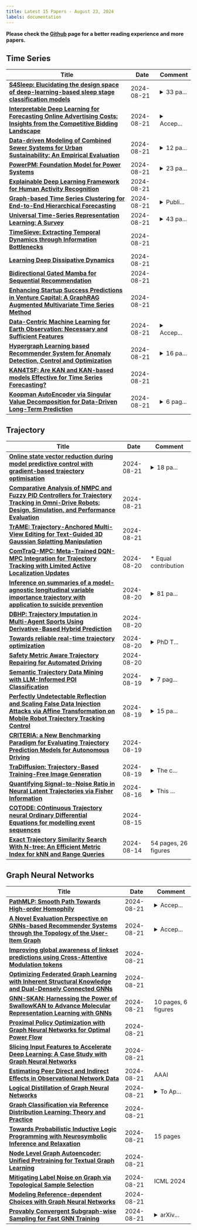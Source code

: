 ```yaml
---
title: Latest 15 Papers - August 23, 2024
labels: documentation
---
```

**Please check the [Github](https://github.com/zezhishao/MTS_Daily_ArXiv) page for a better reading experience and more papers.**

## Time Series
| **Title** | **Date** | **Comment** |
| --- | --- | --- |
| **[S4Sleep: Elucidating the design space of deep-learning-based sleep stage classification models](http://arxiv.org/abs/2310.06715v2)** | 2024-08-21 | <details><summary>33 pa...</summary><p>33 pages, 3 figures, code available at https://github.com/AI4HealthUOL/s4sleep</p></details> |
| **[Interpretable Deep Learning for Forecasting Online Advertising Costs: Insights from the Competitive Bidding Landscape](http://arxiv.org/abs/2302.05762v2)** | 2024-08-21 | <details><summary>Accep...</summary><p>Acceptd at IEEE DSAA 2024, 10 pages, 8 figures, 3 tables</p></details> |
| **[Data-driven Modeling of Combined Sewer Systems for Urban Sustainability: An Empirical Evaluation](http://arxiv.org/abs/2408.11619v1)** | 2024-08-21 | <details><summary>12 pa...</summary><p>12 pages, 4 figures, accepted at 47th German Conference on Artificial Intelligence, Wuerzburg 2024</p></details> |
| **[PowerPM: Foundation Model for Power Systems](http://arxiv.org/abs/2408.04057v2)** | 2024-08-21 | <details><summary>23 pa...</summary><p>23 pages, 5 figures, 8 tables</p></details> |
| **[Explainable Deep Learning Framework for Human Activity Recognition](http://arxiv.org/abs/2408.11552v1)** | 2024-08-21 |  |
| **[Graph-based Time Series Clustering for End-to-End Hierarchical Forecasting](http://arxiv.org/abs/2305.19183v2)** | 2024-08-21 | <details><summary>Publi...</summary><p>Published at ICML 2024</p></details> |
| **[Universal Time-Series Representation Learning: A Survey](http://arxiv.org/abs/2401.03717v2)** | 2024-08-21 | <details><summary>43 pa...</summary><p>43 pages, 7 figures, reference updates</p></details> |
| **[TimeSieve: Extracting Temporal Dynamics through Information Bottlenecks](http://arxiv.org/abs/2406.05036v3)** | 2024-08-21 |  |
| **[Learning Deep Dissipative Dynamics](http://arxiv.org/abs/2408.11479v1)** | 2024-08-21 |  |
| **[Bidirectional Gated Mamba for Sequential Recommendation](http://arxiv.org/abs/2408.11451v1)** | 2024-08-21 |  |
| **[Enhancing Startup Success Predictions in Venture Capital: A GraphRAG Augmented Multivariate Time Series Method](http://arxiv.org/abs/2408.09420v3)** | 2024-08-21 |  |
| **[Data-Centric Machine Learning for Earth Observation: Necessary and Sufficient Features](http://arxiv.org/abs/2408.11384v1)** | 2024-08-21 | <details><summary>Accep...</summary><p>Accepted at MACLEAN workshop, ECML/PKDD 2024</p></details> |
| **[Hypergraph Learning based Recommender System for Anomaly Detection, Control and Optimization](http://arxiv.org/abs/2408.11359v1)** | 2024-08-21 | <details><summary>16 pa...</summary><p>16 pages, 10 figure, Accepted at IEEE International Conference on Big Data 2022, Osaka, Japan</p></details> |
| **[KAN4TSF: Are KAN and KAN-based models Effective for Time Series Forecasting?](http://arxiv.org/abs/2408.11306v1)** | 2024-08-21 |  |
| **[Koopman AutoEncoder via Singular Value Decomposition for Data-Driven Long-Term Prediction](http://arxiv.org/abs/2408.11303v1)** | 2024-08-21 | <details><summary>6 pag...</summary><p>6 pages, 5 figures, to be presented at IEEE MLSP 2024</p></details> |

## Trajectory
| **Title** | **Date** | **Comment** |
| --- | --- | --- |
| **[Online state vector reduction during model predictive control with gradient-based trajectory optimisation](http://arxiv.org/abs/2408.11665v1)** | 2024-08-21 | <details><summary>18 pa...</summary><p>18 pages, 4 figures, accepted to WAFR 2024</p></details> |
| **[Comparative Analysis of NMPC and Fuzzy PID Controllers for Trajectory Tracking in Omni-Drive Robots: Design, Simulation, and Performance Evaluation](http://arxiv.org/abs/2403.06744v2)** | 2024-08-21 |  |
| **[TrAME: Trajectory-Anchored Multi-View Editing for Text-Guided 3D Gaussian Splatting Manipulation](http://arxiv.org/abs/2407.02034v2)** | 2024-08-21 |  |
| **[ComTraQ-MPC: Meta-Trained DQN-MPC Integration for Trajectory Tracking with Limited Active Localization Updates](http://arxiv.org/abs/2403.01564v3)** | 2024-08-20 | * Equal contribution |
| **[Inference on summaries of a model-agnostic longitudinal variable importance trajectory with application to suicide prevention](http://arxiv.org/abs/2311.01638v2)** | 2024-08-20 | <details><summary>81 pa...</summary><p>81 pages (34 main, 47 supplementary), 8 figures (4 main, 4 supplementary), 29 tables (2 main, 27 supplementary)</p></details> |
| **[DBHP: Trajectory Imputation in Multi-Agent Sports Using Derivative-Based Hybrid Prediction](http://arxiv.org/abs/2408.10878v1)** | 2024-08-20 |  |
| **[Towards reliable real-time trajectory optimization](http://arxiv.org/abs/2408.10731v1)** | 2024-08-20 | <details><summary>PhD T...</summary><p>PhD Thesis, University of Tartu, 2024. The thesis was defended on 21st of June. https://dspace.ut.ee/items/a65d36c9-afe7-44ab-b544-20236177ed79</p></details> |
| **[Safety Metric Aware Trajectory Repairing for Automated Driving](http://arxiv.org/abs/2408.10622v1)** | 2024-08-20 |  |
| **[Semantic Trajectory Data Mining with LLM-Informed POI Classification](http://arxiv.org/abs/2405.11715v2)** | 2024-08-19 | <details><summary>7 pag...</summary><p>7 pages, accepted for the 27th IEEE International Conference on Intelligent Transportation Systems (ITSC 2024)</p></details> |
| **[Perfectly Undetectable Reflection and Scaling False Data Injection Attacks via Affine Transformation on Mobile Robot Trajectory Tracking Control](http://arxiv.org/abs/2408.10177v1)** | 2024-08-19 | <details><summary>15 pa...</summary><p>15 pages, 17 figures. Manuscript under review for publication</p></details> |
| **[CRITERIA: a New Benchmarking Paradigm for Evaluating Trajectory Prediction Models for Autonomous Driving](http://arxiv.org/abs/2310.07794v2)** | 2024-08-19 |  |
| **[TraDiffusion: Trajectory-Based Training-Free Image Generation](http://arxiv.org/abs/2408.09739v1)** | 2024-08-19 | <details><summary>The c...</summary><p>The code: https://github.com/och-mac/TraDiffusion</p></details> |
| **[Quantifying Signal-to-Noise Ratio in Neural Latent Trajectories via Fisher Information](http://arxiv.org/abs/2408.08752v1)** | 2024-08-16 | <details><summary>This ...</summary><p>This article is accepted for publication in the 2024 European Signal Processing Conference (EUSIPCO)</p></details> |
| **[COTODE: COntinuous Trajectory neural Ordinary Differential Equations for modelling event sequences](http://arxiv.org/abs/2408.08055v1)** | 2024-08-15 |  |
| **[Exact Trajectory Similarity Search With N-tree: An Efficient Metric Index for kNN and Range Queries](http://arxiv.org/abs/2408.07650v1)** | 2024-08-14 | 54 pages, 26 figures |

## Graph Neural Networks
| **Title** | **Date** | **Comment** |
| --- | --- | --- |
| **[PathMLP: Smooth Path Towards High-order Homophily](http://arxiv.org/abs/2306.13532v2)** | 2024-08-21 | <details><summary>Accep...</summary><p>Accepted by Neural Networks</p></details> |
| **[A Novel Evaluation Perspective on GNNs-based Recommender Systems through the Topology of the User-Item Graph](http://arxiv.org/abs/2408.11762v1)** | 2024-08-21 | <details><summary>Accep...</summary><p>Accepted at RecSys 2024 in the reproducibility track. arXiv admin note: substantial text overlap with arXiv:2308.10778</p></details> |
| **[Improving global awareness of linkset predictions using Cross-Attentive Modulation tokens](http://arxiv.org/abs/2405.19375v3)** | 2024-08-21 |  |
| **[Optimizing Federated Graph Learning with Inherent Structural Knowledge and Dual-Densely Connected GNNs](http://arxiv.org/abs/2408.11662v1)** | 2024-08-21 |  |
| **[GNN-SKAN: Harnessing the Power of SwallowKAN to Advance Molecular Representation Learning with GNNs](http://arxiv.org/abs/2408.01018v2)** | 2024-08-21 | 10 pages, 6 figures |
| **[Proximal Policy Optimization with Graph Neural Networks for Optimal Power Flow](http://arxiv.org/abs/2212.12470v2)** | 2024-08-21 |  |
| **[Slicing Input Features to Accelerate Deep Learning: A Case Study with Graph Neural Networks](http://arxiv.org/abs/2408.11500v1)** | 2024-08-21 |  |
| **[Estimating Peer Direct and Indirect Effects in Observational Network Data](http://arxiv.org/abs/2408.11492v1)** | 2024-08-21 | AAAI |
| **[Logical Distillation of Graph Neural Networks](http://arxiv.org/abs/2406.07126v3)** | 2024-08-21 | <details><summary>To Ap...</summary><p>To Appear in the Proceedings of KR 2024</p></details> |
| **[Graph Classification via Reference Distribution Learning: Theory and Practice](http://arxiv.org/abs/2408.11370v1)** | 2024-08-21 |  |
| **[Towards Probabilistic Inductive Logic Programming with Neurosymbolic Inference and Relaxation](http://arxiv.org/abs/2408.11367v1)** | 2024-08-21 | 15 pages |
| **[Node Level Graph Autoencoder: Unified Pretraining for Textual Graph Learning](http://arxiv.org/abs/2408.07091v2)** | 2024-08-21 |  |
| **[Mitigating Label Noise on Graph via Topological Sample Selection](http://arxiv.org/abs/2403.01942v3)** | 2024-08-21 | ICML 2024 |
| **[Modeling Reference-dependent Choices with Graph Neural Networks](http://arxiv.org/abs/2408.11302v1)** | 2024-08-21 |  |
| **[Provably Convergent Subgraph-wise Sampling for Fast GNN Training](http://arxiv.org/abs/2303.11081v2)** | 2024-08-21 | <details><summary>arXiv...</summary><p>arXiv admin note: substantial text overlap with arXiv:2302.00924</p></details> |

